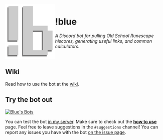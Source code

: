 <img src="screenshots/!blue_logo.png" align=left>

# !blue

_A Discord bot for pulling *Old School Runescape* hiscores, generating useful links, and common calculators._

<br>

## Wiki

Read how to use the bot at the [wiki](https://github.com/zedchance/blues_bot.py/wiki).

## Try the bot out  

<a href="https://discord.gg/WUsZ5Hf">![Blue's Bots](https://img.shields.io/discord/532781992027357184?color=%237289DA&label=Blue%27s%20Bots&logo=discord&logoColor=white)</a> 

You can test the bot [in my server](https://discord.gg/WUsZ5Hf). Make sure to check out the [**how to use**](https://github.com/zedchance/blues_bot.py/wiki/Use) page. Feel free to leave suggestions in the `#suggestions` channel! You can report any issues you have with the bot [on the issue page](https://github.com/zedchance/blues_bot.py/issues).
